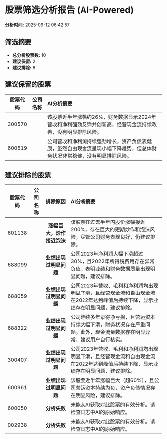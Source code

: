 # 股票筛选分析报告 (AI-Powered)

**分析时间:** 2025-09-12 06:42:57

## 筛选摘要

- **总分析股票数:** 10
- **建议保留:** 2
- **建议排除:** 8

## 建议保留的股票

| 股票代码 | 公司名称 | AI分析摘要 |
|:---:|:---:|:---|
| 300570 |  | 该股票近半年涨幅约26%，财务数据显示2024年营收和净利强劲反弹并创新高，经营现金流持续改善，没有明显排除风险。 |
| 600519 |  | 公司营收和净利润持续强劲增长，资产负债表健康，虽然自由现金流呈现小幅下降趋势，但总体财务状况非常稳健，没有明显排除风险。 |

## 建议排除的股票

| 股票代码 | 公司名称 | 排除原因 | AI分析摘要 |
|:---:|:---:|:---:|:---|
| 601138 |  | **涨幅巨大，炒作接近泡沫** | 该股票在过去半年内股价涨幅接近200%，存在巨大的短期炒作和泡沫风险，尽管公司财务表现良好，仍建议排除。 |
| 688099 |  | **业绩出现过明显问题** | 公司2023年净利润大幅下滑超过30%，且2022年所得税费用存在异常负值，表明业绩和财务数据质量出现明显问题，建议排除。 |
| 688059 |  | **业绩出现过明显问题** | 公司2023年营收、毛利和净利润均出现明显下滑，且经营现金流和自由现金流在2022年达到峰值后持续下降，显示业绩存在明显问题，建议排除。 |
| 688322 |  | **业绩出现过明显问题** | 公司连续多年录得净亏损，且营运资本持续大幅下滑，财务状况存在严重问题。此外，现金流量数据存在明显异常，建议用户自行核实。 |
| 300407 |  | **业绩出现过明显问题** | 公司2023年营收、毛利和净利润均出现明显下滑，且经营现金流和自由现金流在2022年达到峰值后持续下降，显示业绩存在明显问题，建议排除。 |
| 600961 |  | **业绩出现过明显问题** | 该股票近半年涨幅巨大（超60%），且公司营运资本持续为负，资产负债情况存在明显风险，建议排除。 |
| 600050 |  | **分析失败** | 未能从AI获取对此股票的有效分析。请检查日志中AI的原始响应。 |
| 002938 |  | **分析失败** | 未能从AI获取对此股票的有效分析。请检查日志中AI的原始响应。 |
